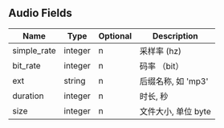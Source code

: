## Audio Fields

| Name           | Type            | Optional | Description
| -------------- | --------------- | -------- | --------------------
| simple_rate    | integer         | n        | 采样率  (hz)
| bit_rate       | integer         | n        | 码率 （bit）
| ext            | string          | n        | 后缀名称, 如 'mp3'
| duration       | integer         | n        | 时长, 秒
| size           | integer         | n        | 文件大小, 单位 byte